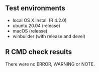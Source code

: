 ## Test environments

- local OS X install (R 4.2.0)
- ubuntu 20.04 (release)
- macOS (release)
- winbuilder (with release and devel) 

## R CMD check results

There were no ERROR, WARNING or NOTE.


